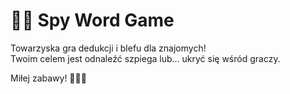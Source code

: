 # 🕵️‍♂️ Spy Word Game

Towarzyska gra dedukcji i blefu dla znajomych!  
Twoim celem jest odnaleźć szpiega lub… ukryć się wśród graczy.

Miłej zabawy! 🎯🕵️‍♂️
